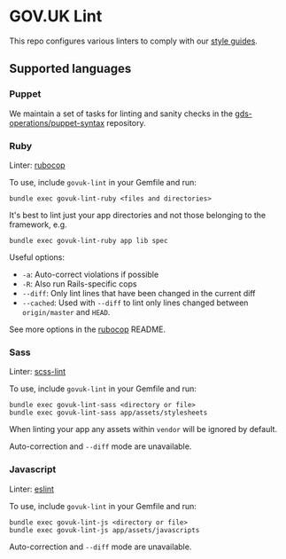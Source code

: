 # GOV.UK Lint

This repo configures various linters to comply with our [style guides][guides].

## Supported languages

### Puppet

We maintain a set of tasks for linting and sanity checks in the
[gds-operations/puppet-syntax](https://github.com/gds-operations/puppet-syntax)
repository.

### Ruby

Linter: [rubocop][rubocop]

To use, include `govuk-lint` in your Gemfile and run:
```
bundle exec govuk-lint-ruby <files and directories>
```

It's best to lint just your app directories and not those belonging to the
framework, e.g.

```
bundle exec govuk-lint-ruby app lib spec
```

Useful options:

- `-a`: Auto-correct violations if possible
- `-R`: Also run Rails-specific cops
- `--diff`: Only lint lines that have been changed in the current diff
- `--cached`: Used with `--diff` to lint only lines changed between
`origin/master` and `HEAD`.

See more options in the [rubocop][rubocop] README.

### Sass

Linter: [scss-lint](https://github.com/brigade/scss-lint)

To use, include `govuk-lint` in your Gemfile and run:
```
bundle exec govuk-lint-sass <directory or file>
bundle exec govuk-lint-sass app/assets/stylesheets
```

When linting your app any assets within `vendor` will be ignored by
default.

Auto-correction and `--diff` mode are unavailable.

### Javascript

Linter: [eslint](http://eslint.org/)

To use, include `govuk-lint` in your Gemfile and run:
```
bundle exec govuk-lint-js <directory or file>
bundle exec govuk-lint-js app/assets/javascripts
```

Auto-correction and `--diff` mode are unavailable.

[guides]: https://github.com/alphagov/styleguides
[rubocop]: https://github.com/bbatsov/rubocop
